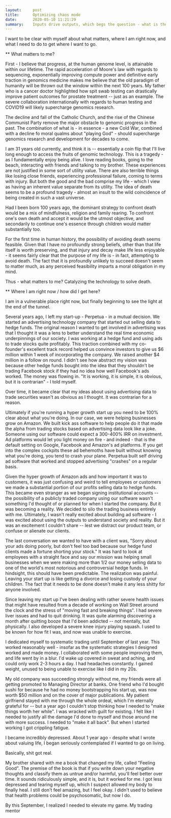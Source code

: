 ```yaml
---
layout:     post
title:      Optimizing chaos mode
date:       2020-05-10 11:21:29
summary:    Inputs drive outputs, which begs the question - what is the desired output and what is the correct input?
---
```


I want to be clear with myself about what matters, where I am right now, and what I need to do to get where I want to go.

** What matters to me? 

First - I believe that progress, at the human genome level, is attainable within our lifetime. The rapid acceleration of Moore's law with regards to sequencing, exponentially improving compute power and definitive early traction in genomics medicine makes me believe that the old paradigm of humanity will be thrown out the window within the next 100 years. My father who is a cancer doctor highlighted how spit swab testing can drastically improve patient outcomes for prostate treatment -- just as an example. The severe collaboration internationally with regards to human testing and COVID19 will likely supercharge genomics research. 

The decline and fall of the Catholic Church, and the rise of the Chinese Communist Party remove the major obstacle to genomic progress in the past. The combination of what is - in essence - a new Cold War, combined with a decline fo moral qualms about "playing God" - should supercharge genomics research and development for decades to come. 

I am 31 years old currently, and think it is -- essentially a coin flip that I'll live long enough to access the fruits of genomic technology. This is a tragedy - as I fundamentally enjoy being alive. I love reading books, going to the beach, interacting with friends and talking to my brother. These experiences are not justified in some sort of utility value. There are also terrible things like losing close friends, experiencing professional failure, coming to terms with injury. But both the good and the bad comprise my life - which I view as having an inherent value separate from its utility. The idea of death seems to be a profound tragedy - almost an insult to the wild coincidence of being created in such a vast universe. 

Had I been born 100 years ago, the dominant strategy to confront death would be a mix of mindfulness, religion and family rearing. To confront one's own death and accept it would be the utmost objective, and secondarily to continue one's essence through children would matter substantially too. 

For the first time in human history, the possibility of avoiding death seems feasible. Given that I have no profoundly strong beliefs, other than that life itself is worth preserving, and that injury and decay make life less enjoyable - it seems fairly clear that the purpose of my life is - in fact, attempting to avoid death. The fact that it is profoundly unlikely to succeed doesn't seem to matter much, as any perceived feasibility imparts a moral obligation in my mind. 

Thus - what matters to me? Catalyzing the technology to solve death. 

** Where I am right now / how did I get here?

I am in a vulnerable place right now, but finally beginning to see the light at the end of the tunnel. 

Several years ago, I left my start-up - Perpetua - in a mutual decision. We started an advertising technology company that started out selling data to hedge funds. The original reason I wanted to get involved in advertising was that I thought it was a lens to better understand the real time economic underpinnings of our society. I was working at a hedge fund and using ads to trade stocks quite profitably. This traction combined with my co-founder's excellent track record helped us convince investors to give us $6 million within 1 week of incorporating the company. We raised another $4 million in a follow on round. I didn't see how abstract my vision was because other hedge funds bought into the idea that they shouldn't be trading Facebook stock if they had no idea how well Facebook's ads worked. The money was flowing in. "It is working, it is simple, it is obvious, but it is contrarian" - I told myself. 

Over time, it became clear that my ideas about using advertising data to trade securities wasn't as obvious as I thought. It was contrarian for a reason. 

Ultimately if you're running a hyper growth start up you need to be 100% clear about what you're doing. In our case, we were helping businesses grow on Amazon. We built kick ass software to help people do it that made the alpha from trading stocks based on advertising data look like a joke. Someone using our software could expect a 300-400% IRR on investment. Ad platforms would let you light money on fire - and indeed - that is the default setting on Google, Facebook and Amazon's ad platforms. If you get into the complex cockpits these ad behemoths have built without knowing what you're doing, you tend to crash your plane. Perpetua built self driving ad software that worked and stopped advertising "crashes" on a regular basis. 

Given the hyper growth of Amazon ads and how important it was to customers, it was just confusing and weird to tell employees or customers we made a substantial portion of our profits selling data to hedge funds. This became even stranger as we began signing institutional accounts -- the possibility of a publicly traded company using our software wasn't something I'd thought of or planned for when I started the company. But it was becoming a reality. We decided to silo the trading business entirely with me. Ultimately, I wasn't really excited about building ad software - I was excited about using the outputs to understand society and reality. But it was an excitement I couldn't share -- lest we distract our product team, or confuse or alienate our clients. 

The last conversation we wanted to have with a client was, "Sorry about your ads doing poorly, but don't feel too bad because our hedge fund clients made a fortune shorting your stock." It was hard to look at employees with a straight face and say our mission was helping small businesses when we were making more than 1/2 our money selling data to one of the world's most notorious and controversial hedge funds. In hindsight, this should have been predictable. The realization was painful. Leaving your start up is like getting a divorce and losing custody of your children. The fact that it needs to be done doesn't make it any less shitty for anyone involved. 

Since leaving my start up I've been dealing with rather severe health issues that might have resulted from a decade of working on Wall Street around the clock and the stress of "moving fast and breaking things". I had severe liver issues and had to quit drinking. It was quite alarming discovering a month after quitting booze that I'd been addicted -- not mentally, but physically. I also developed a severe knee injury playing squash. I used to be known for how fit I was, and now was unable to exercise. 

I dedicated myself to systematic trading until September of last year. This worked reasonably well - insofar as the systematic strategies I designed worked and made money. I collaborated with some people improving them, and life went by in a blur. I'd wake up covered in sweat and aching, and could only work 2-3 hours a day. I had headaches constantly. I gained weight, unused to being unable to exercise like I did in my 20s. 

My old company was succeeding strongly without me, my friends were all getting promoted to Managing Director at banks. One friend who I'd bought sushi for because he had no money bootstrapping his start up, was now worth $50 million and on the cover of major publications. My patient girlfriend stayed with me through the whole ordeal, which I'm eternally grateful for -- but a year ago I couldn't stop thinking how I needed to "make things worth her while". I was wracked with guilt for existing. I felt like I needed to justify all the damage I'd done to myself and those around me with more success. I needed to "make it all back". But when I started working I got crippling fatigue. 

I became incredibly depressed. About 1 year ago - despite what I wrote about valuing life, I began seriously contemplated if I wanted to go on living. 

Basically, shit got real.

My brother shared with me a book that changed my life, called "Feeling Good". The premise of the book is that if you write down your negative thoughts and classify them as untrue and/or harmful, you'll feel better over time. It sounds ridiculously simple, and it is, but it worked for me. I got less depressed and tearing myself up, which I suspect allowed my body to finally heal. I still don't feel amazing, but I feel okay. I didn't used to believe that health problems could be psychosomatic, but now I do. 

By this September, I realized I needed to elevate my game. My trading mentor 







